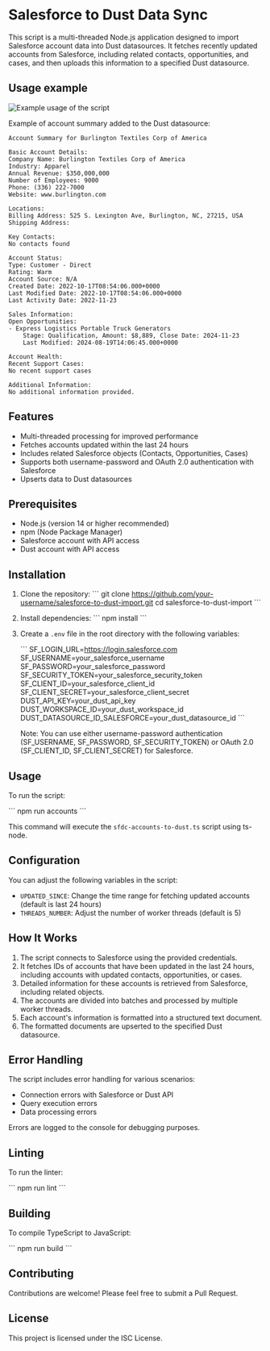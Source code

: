 # Salesforce to Dust Data Sync

This script is a multi-threaded Node.js application designed to import Salesforce account data into Dust datasources. It fetches recently updated accounts from Salesforce, including related contacts, opportunities, and cases, and then uploads this information to a specified Dust datasource.

## Usage example
![Example usage of the script](https://i.ibb.co/YdH8dzT/Screenshot-2024-08-20-at-11-56-29.png)

Example of account summary added to the Dust datasource: 

```
Account Summary for Burlington Textiles Corp of America

Basic Account Details:
Company Name: Burlington Textiles Corp of America
Industry: Apparel
Annual Revenue: $350,000,000
Number of Employees: 9000
Phone: (336) 222-7000
Website: www.burlington.com

Locations:
Billing Address: 525 S. Lexington Ave, Burlington, NC, 27215, USA
Shipping Address: 

Key Contacts:
No contacts found

Account Status:
Type: Customer - Direct
Rating: Warm
Account Source: N/A
Created Date: 2022-10-17T08:54:06.000+0000
Last Modified Date: 2022-10-17T08:54:06.000+0000
Last Activity Date: 2022-11-23

Sales Information:
Open Opportunities:
- Express Logistics Portable Truck Generators
    Stage: Qualification, Amount: $8,889, Close Date: 2024-11-23
    Last Modified: 2024-08-19T14:06:45.000+0000

Account Health:
Recent Support Cases:
No recent support cases

Additional Information:
No additional information provided.
```

## Features

- Multi-threaded processing for improved performance
- Fetches accounts updated within the last 24 hours
- Includes related Salesforce objects (Contacts, Opportunities, Cases)
- Supports both username-password and OAuth 2.0 authentication with Salesforce
- Upserts data to Dust datasources

## Prerequisites

- Node.js (version 14 or higher recommended)
- npm (Node Package Manager)
- Salesforce account with API access
- Dust account with API access

## Installation

1. Clone the repository:
   \```
   git clone https://github.com/your-username/salesforce-to-dust-import.git
   cd salesforce-to-dust-import
   \```

2. Install dependencies:
   \```
   npm install
   \```

3. Create a `.env` file in the root directory with the following variables:

   \```
   SF_LOGIN_URL=https://login.salesforce.com
   SF_USERNAME=your_salesforce_username
   SF_PASSWORD=your_salesforce_password
   SF_SECURITY_TOKEN=your_salesforce_security_token
   SF_CLIENT_ID=your_salesforce_client_id
   SF_CLIENT_SECRET=your_salesforce_client_secret
   DUST_API_KEY=your_dust_api_key
   DUST_WORKSPACE_ID=your_dust_workspace_id
   DUST_DATASOURCE_ID_SALESFORCE=your_dust_datasource_id
   \```

   Note: You can use either username-password authentication (SF_USERNAME, SF_PASSWORD, SF_SECURITY_TOKEN) or OAuth 2.0 (SF_CLIENT_ID, SF_CLIENT_SECRET) for Salesforce.

## Usage

To run the script:

\```
npm run accounts
\```

This command will execute the `sfdc-accounts-to-dust.ts` script using ts-node.

## Configuration

You can adjust the following variables in the script:

- `UPDATED_SINCE`: Change the time range for fetching updated accounts (default is last 24 hours)
- `THREADS_NUMBER`: Adjust the number of worker threads (default is 5)

## How It Works

1. The script connects to Salesforce using the provided credentials.
2. It fetches IDs of accounts that have been updated in the last 24 hours, including accounts with updated contacts, opportunities, or cases.
3. Detailed information for these accounts is retrieved from Salesforce, including related objects.
4. The accounts are divided into batches and processed by multiple worker threads.
5. Each account's information is formatted into a structured text document.
6. The formatted documents are upserted to the specified Dust datasource.

## Error Handling

The script includes error handling for various scenarios:
- Connection errors with Salesforce or Dust API
- Query execution errors
- Data processing errors

Errors are logged to the console for debugging purposes.

## Linting

To run the linter:

\```
npm run lint
\```

## Building

To compile TypeScript to JavaScript:

\```
npm run build
\```

## Contributing

Contributions are welcome! Please feel free to submit a Pull Request.

## License

This project is licensed under the ISC License.

